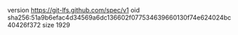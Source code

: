 version https://git-lfs.github.com/spec/v1
oid sha256:51a9b6efac4d34569a6dc136602f077534639660130f74e624024bc40426f372
size 1929
